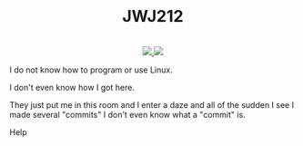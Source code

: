 <br>
<h1 align = "center"> JWJ212 </h1>
<br>
<div align="center" id="badges">
<a href="https://discord.gg/mTmahg8ZsA">
	<img src="https://img.shields.io/badge/Discord-grey?style=flat-square&logo=discord&logoColor=white" />
</a>
<a href="https://www.youtube.com/channel/UCl2_-CVJHwX7T8IZu21PVJQ">
	<img src="https://img.shields.io/badge/Youtube-grey?style=flat-square&logo=youtube&logoColor=white" />
</a>
</div>




I do not know how to program or use Linux.

I don't even know how I got here.

They just put me in this room and I enter a daze and all of the sudden I see I made several "commits" I don't even know what a "commit" is.

Help